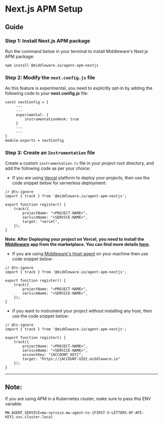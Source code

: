# Next.js APM Setup

## Guide

### Step 1: Install Next.js APM package

Run the command below in your terminal to install Middleware's Next.js APM package:
```
npm install @middleware.io/agent-apm-nextjs
```

### Step 2: Modify the `next.config.js` file

As this feature is experimental, you need to explicitly opt-in by adding the following code to your **next.config.js** file:
```
const nextConfig = {
     ---
     ---
     experimental: {
         instrumentationHook: true
     }
     ---
     ---
}
module.exports = nextConfig
```

### Step 3: Create an `Instrumentation` file

Create a custom `instrumentation.ts` file in your project root directory, and add the following code as per your choice:

- If you are using [Vercel](https://vercel.com/) platform to deploy your projects, then use the code snippet below for serverless deployment:
```
// @ts-ignore
import { track } from '@middleware.io/agent-apm-nextjs';

export function register() {
    track({
        projectName: "<PROJECT-NAME>",
        serviceName: "<SERVICE-NAME>",
        target: "vercel",
    });
}
```
**Note: After Deploying your project on Vercel, you need to install the [Middleware](https://vercel.com/integrations/middleware) app from the marketplace. You can find more details [here](https://docs.middleware.io/docs/vercel).**
- If you are using [Middleware's Host-agent](https://docs.middleware.io/docs/installation) on your machine then use code snippet below:
```
// @ts-ignore
import { track } from '@middleware.io/agent-apm-nextjs';

export function register() {
    track({
        projectName: "<PROJECT-NAME>",
        serviceName: "<SERVICE-NAME>",
    });
}
```
- If you want to instrument your project without installing any host, then use the code snippet below:
```
// @ts-ignore
import { track } from '@middleware.io/agent-apm-nextjs';

export function register() {
    track({
        projectName: "<PROJECT-NAME>",
        serviceName: "<SERVICE-NAME>",
        accountKey: "{ACCOUNT_KEY}",
        target: "https://{ACCOUNT-UID}.middleware.io"
    });
}
```
---------------------

## Note:

If you are using APM in a Kubernetes cluster, make sure to pass this ENV variable:

```
MW_AGENT_SERVICE=mw-service.mw-agent-ns-{FIRST-5-LETTERS-OF-API-KEY}.svc.cluster.local
```